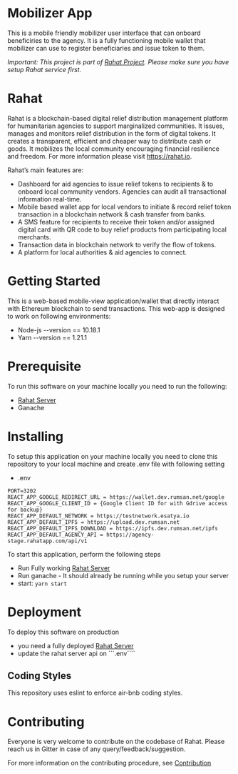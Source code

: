 # Mobilizer App

This is a mobile friendly mobilizer user interface that can onboard beneficiries to the agency. It is a fully functioning mobile wallet that mobilizer can use to register beneficiaries and issue token to them.

_Important: This project is part of [Rahat Project](https://github.com/esatya/rahat). Please make sure you have setup Rahat service first._

# Rahat

Rahat is a blockchain-based digital relief distribution management platform for humanitarian agencies to support marginalized communities. It issues, manages and monitors relief distribution in the form of digital tokens. It creates a transparent, efficient and cheaper way to distribute cash or goods. It mobilizes the local community encouraging financial resilience and freedom. For more information please visit https://rahat.io.

Rahat’s main features are:

-   Dashboard for aid agencies to issue relief tokens to recipients & to onboard local community vendors. Agencies can audit all transactional information real-time.
-   Mobile based wallet app for local vendors to initiate & record relief token transaction in a blockchain network & cash transfer from banks.
-   A SMS feature for recipients to receive their token and/or assigned digital card with QR code to buy relief products from participating local merchants.
-   Transaction data in blockchain network to verify the flow of tokens.
-   A platform for local authorities & aid agencies to connect.

# Getting Started

This is a web-based mobile-view application/wallet that directly interact with Ethereum blockchain to send transactions. This web-app is designed to work on following environments:

-   Node-js --version == 10.18.1
-   Yarn --version == 1.21.1

# Prerequisite

To run this software on your machine locally you need to run the following:

-   [Rahat Server](https://github.com/esatya/rahat)
-   Ganache

# Installing

To setup this application on your machine locally you need to clone this repository to your local machine and create .env file with following setting

-   .env

```
PORT=3202
REACT_APP_GOOGLE_REDIRECT_URL = https://wallet.dev.rumsan.net/google
REACT_APP_GOOGLE_CLIENT_ID = {Google Client ID for with Gdrive access for backup}
REACT_APP_DEFAULT_NETWORK = https://testnetwork.esatya.io
REACT_APP_DEFAULT_IPFS = https://upload.dev.rumsan.net
REACT_APP_DEFAULT_IPFS_DOWNLOAD = https://ipfs.dev.rumsan.net/ipfs
REACT_APP_DEFAULT_AGENCY_API = https://agency-stage.rahatapp.com/api/v1
```

To start this application, perform the following steps

-   Run Fully working [Rahat Server](https://github.com/esatya/rahat)
-   Run ganache - It should already be running while you setup your server
-   start: `yarn start`

# Deployment

To deploy this software on production

-   you need a fully deployed [Rahat Server](https://github.com/esatya/rahat)
-   update the rahat server api on ```.env````

## Coding Styles

This repository uses eslint to enforce air-bnb coding styles.

# Contributing

Everyone is very welcome to contribute on the codebase of Rahat. Please reach us in Gitter in case of any query/feedback/suggestion.

For more information on the contributing procedure, see [Contribution](https://github.com/esatya/rahat-agency/blob/master/CONTRIBUTING.md)
